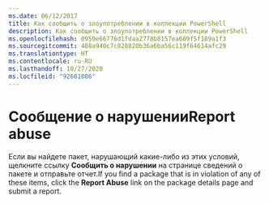 ```yaml
---
ms.date: 06/12/2017
title: Как сообщить о злоупотреблении в коллекции PowerShell
description: Как сообщить о злоупотреблении в коллекции PowerShell
ms.openlocfilehash: 0959e66776d1fdaa2778b8157ea689f5f189a1f3
ms.sourcegitcommit: 488a940c7c828820b36a6ba56c119f64614afc29
ms.translationtype: HT
ms.contentlocale: ru-RU
ms.lasthandoff: 10/27/2020
ms.locfileid: "92661086"
---
```

# <a name="report-abuse"></a><span data-ttu-id="e7fda-103">Сообщение о нарушении</span><span class="sxs-lookup"><span data-stu-id="e7fda-103">Report abuse</span></span>

<span data-ttu-id="e7fda-104">Если вы найдете пакет, нарушающий какие-либо из этих условий, щелкните ссылку **Сообщить о нарушении** на странице сведений о пакете и отправьте отчет.</span><span class="sxs-lookup"><span data-stu-id="e7fda-104">If you find a package that is in violation of any of these items, click the **Report Abuse** link on the package details page and submit a report.</span></span>
